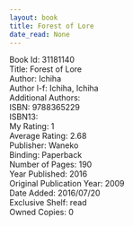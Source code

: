 ```yaml
---
layout: book
title: Forest of Lore
date_read: None
---
```


Book Id: 31181140<br />
Title: Forest of Lore<br />
Author: Ichiha<br />
Author l-f: Ichiha, Ichiha<br />
Additional Authors: <br />
ISBN: 9788365229<br />
ISBN13: <br />
My Rating: 1<br />
Average Rating: 2.68<br />
Publisher: Waneko<br />
Binding: Paperback<br />
Number of Pages: 190<br />
Year Published: 2016<br />
Original Publication Year: 2009<br />
Date Added: 2016/07/20<br />
Exclusive Shelf: read<br />
Owned Copies: 0<br />

